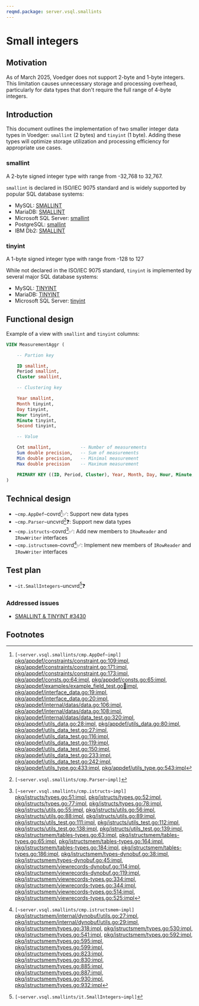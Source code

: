 ```yaml
---
reqmd.package: server.vsql.smallints
---
```


# Small integers

## Motivation

As of March 2025, Voedger does not support 2-byte and 1-byte integers. This limitation causes unnecessary storage and processing overhead, particularly for data types that don't require the full range of 4-byte integers.

## Introduction

This document outlines the implementation of two smaller integer data types in Voedger: `smallint` (2 bytes) and `tinyint` (1 byte). Adding these types will optimize storage utilization and processing efficiency for appropriate use cases.

### smallint

A 2-byte signed integer type with range from -32,768 to 32,767.

`smallint` is declared in ISO/IEC 9075 standard and is widely supported by popular SQL database systems:

- MySQL: [SMALLINT](https://dev.mysql.com/doc/refman/8.4/en/integer-types.html)
- MariaDB: [SMALLINT](https://mariadb.com/kb/en/smallint/)
- Microsoft SQL Server: [smallint](https://learn.microsoft.com/en-us/sql/t-sql/data-types/int-bigint-smallint-and-tinyint-transact-sql?view=sql-server-ver16)
- PostgreSQL: [smallint](https://www.postgresql.org/docs/current/datatype-numeric.html)
- IBM Db2: [SMALLINT](https://www.ibm.com/docs/en/db2/11.5?topic=list-numbers)

### tinyint

A 1-byte signed integer type with range from -128 to 127

While not declared in the ISO/IEC 9075 standard, `tinyint` is implemented by several major SQL database systems:

- MySQL: [TINYINT](https://dev.mysql.com/doc/refman/8.4/en/integer-types.html)
- MariaDB: [TINYINT](https://mariadb.com/kb/en/tinyint/)
- Microsoft SQL Server: [tinyint](https://learn.microsoft.com/en-us/sql/t-sql/data-types/int-bigint-smallint-and-tinyint-transact-sql?view=sql-server-ver16)

## Functional design

Example of a view with `smallint` and `tinyint` columns:

```sql
VIEW MeasurementAggr (

    -- Partion key

    ID smallint,
    Period smallint,
    Cluster smallint,

    -- Clustering key

    Year smallint,
    Month tinyint,
    Day tinyint,
    Hour tinyint,
    Minute tinyint,
    Second tinyint,

    -- Value

    Cnt smallint,           -- Number of measurements
    Sum double precision,   -- Sum of measurements
    Min double precision,   -- Minimal measurement
    Max double precision    -- Maximum measurement

    PRIMARY KEY ((ID, Period, Cluster), Year, Month, Day, Hour, Minute, Second)
)
```

## Technical design

- `~cmp.AppDef~`covrd[^1]✅: Support new data types
- `~cmp.Parser~`uncvrd[^2]❓: Support new data types
- `~cmp.istructs~`covrd[^3]✅: Add new members to `IRowReader` and `IRowWriter` interfaces
- `~cmp.istructsmem~`covrd[^4]✅: Implement new members of `IRowReader` and `IRowWriter` interfaces

## Test plan

- `~it.SmallIntegers~`uncvrd[^5]❓

### Addressed issues

- [SMALLINT & TINYINT #3430](https://github.com/voedger/voedger/issues/3430)

## Footnotes

[^1]: `[~server.vsql.smallints/cmp.AppDef~impl]` [pkg/appdef/constraints/constraint.go:109:impl](https://github.com/voedger/voedger/blob/main/pkg/appdef/constraints/constraint.go#L109), [pkg/appdef/constraints/constraint.go:171:impl](https://github.com/voedger/voedger/blob/main/pkg/appdef/constraints/constraint.go#L171), [pkg/appdef/constraints/constraint.go:173:impl](https://github.com/voedger/voedger/blob/main/pkg/appdef/constraints/constraint.go#L173), [pkg/appdef/consts.go:64:impl](https://github.com/voedger/voedger/blob/main/pkg/appdef/consts.go#L64), [pkg/appdef/consts.go:65:impl](https://github.com/voedger/voedger/blob/main/pkg/appdef/consts.go#L65), [pkg/appdef/examples/example_field_test.go:100:impl](https://github.com/voedger/voedger/blob/main/pkg/appdef/examples/example_field_test.go#L100), [pkg/appdef/interface_data.go:19:impl](https://github.com/voedger/voedger/blob/main/pkg/appdef/interface_data.go#L19), [pkg/appdef/interface_data.go:20:impl](https://github.com/voedger/voedger/blob/main/pkg/appdef/interface_data.go#L20), [pkg/appdef/internal/datas/data.go:106:impl](https://github.com/voedger/voedger/blob/main/pkg/appdef/internal/datas/data.go#L106), [pkg/appdef/internal/datas/data.go:108:impl](https://github.com/voedger/voedger/blob/main/pkg/appdef/internal/datas/data.go#L108), [pkg/appdef/internal/datas/data_test.go:320:impl](https://github.com/voedger/voedger/blob/main/pkg/appdef/internal/datas/data_test.go#L320), [pkg/appdef/utils_data.go:28:impl](https://github.com/voedger/voedger/blob/main/pkg/appdef/utils_data.go#L28), [pkg/appdef/utils_data.go:80:impl](https://github.com/voedger/voedger/blob/main/pkg/appdef/utils_data.go#L80), [pkg/appdef/utils_data_test.go:27:impl](https://github.com/voedger/voedger/blob/main/pkg/appdef/utils_data_test.go#L27), [pkg/appdef/utils_data_test.go:116:impl](https://github.com/voedger/voedger/blob/main/pkg/appdef/utils_data_test.go#L116), [pkg/appdef/utils_data_test.go:119:impl](https://github.com/voedger/voedger/blob/main/pkg/appdef/utils_data_test.go#L119), [pkg/appdef/utils_data_test.go:150:impl](https://github.com/voedger/voedger/blob/main/pkg/appdef/utils_data_test.go#L150), [pkg/appdef/utils_data_test.go:233:impl](https://github.com/voedger/voedger/blob/main/pkg/appdef/utils_data_test.go#L233), [pkg/appdef/utils_data_test.go:242:impl](https://github.com/voedger/voedger/blob/main/pkg/appdef/utils_data_test.go#L242), [pkg/appdef/utils_type.go:433:impl](https://github.com/voedger/voedger/blob/main/pkg/appdef/utils_type.go#L433), [pkg/appdef/utils_type.go:543:impl](https://github.com/voedger/voedger/blob/main/pkg/appdef/utils_type.go#L543)
[^2]: `[~server.vsql.smallints/cmp.Parser~impl]`
[^3]: `[~server.vsql.smallints/cmp.istructs~impl]` [pkg/istructs/types.go:51:impl](https://github.com/voedger/voedger/blob/main/pkg/istructs/types.go#L51), [pkg/istructs/types.go:52:impl](https://github.com/voedger/voedger/blob/main/pkg/istructs/types.go#L52), [pkg/istructs/types.go:77:impl](https://github.com/voedger/voedger/blob/main/pkg/istructs/types.go#L77), [pkg/istructs/types.go:78:impl](https://github.com/voedger/voedger/blob/main/pkg/istructs/types.go#L78), [pkg/istructs/utils.go:55:impl](https://github.com/voedger/voedger/blob/main/pkg/istructs/utils.go#L55), [pkg/istructs/utils.go:56:impl](https://github.com/voedger/voedger/blob/main/pkg/istructs/utils.go#L56), [pkg/istructs/utils.go:88:impl](https://github.com/voedger/voedger/blob/main/pkg/istructs/utils.go#L88), [pkg/istructs/utils.go:89:impl](https://github.com/voedger/voedger/blob/main/pkg/istructs/utils.go#L89), [pkg/istructs/utils_test.go:111:impl](https://github.com/voedger/voedger/blob/main/pkg/istructs/utils_test.go#L111), [pkg/istructs/utils_test.go:112:impl](https://github.com/voedger/voedger/blob/main/pkg/istructs/utils_test.go#L112), [pkg/istructs/utils_test.go:138:impl](https://github.com/voedger/voedger/blob/main/pkg/istructs/utils_test.go#L138), [pkg/istructs/utils_test.go:139:impl](https://github.com/voedger/voedger/blob/main/pkg/istructs/utils_test.go#L139), [pkg/istructsmem/tables-types.go:63:impl](https://github.com/voedger/voedger/blob/main/pkg/istructsmem/tables-types.go#L63), [pkg/istructsmem/tables-types.go:65:impl](https://github.com/voedger/voedger/blob/main/pkg/istructsmem/tables-types.go#L65), [pkg/istructsmem/tables-types.go:164:impl](https://github.com/voedger/voedger/blob/main/pkg/istructsmem/tables-types.go#L164), [pkg/istructsmem/tables-types.go:184:impl](https://github.com/voedger/voedger/blob/main/pkg/istructsmem/tables-types.go#L184), [pkg/istructsmem/tables-types.go:186:impl](https://github.com/voedger/voedger/blob/main/pkg/istructsmem/tables-types.go#L186), [pkg/istructsmem/types-dynobuf.go:38:impl](https://github.com/voedger/voedger/blob/main/pkg/istructsmem/types-dynobuf.go#L38), [pkg/istructsmem/types-dynobuf.go:45:impl](https://github.com/voedger/voedger/blob/main/pkg/istructsmem/types-dynobuf.go#L45), [pkg/istructsmem/viewrecords-dynobuf.go:114:impl](https://github.com/voedger/voedger/blob/main/pkg/istructsmem/viewrecords-dynobuf.go#L114), [pkg/istructsmem/viewrecords-dynobuf.go:119:impl](https://github.com/voedger/voedger/blob/main/pkg/istructsmem/viewrecords-dynobuf.go#L119), [pkg/istructsmem/viewrecords-types.go:334:impl](https://github.com/voedger/voedger/blob/main/pkg/istructsmem/viewrecords-types.go#L334), [pkg/istructsmem/viewrecords-types.go:344:impl](https://github.com/voedger/voedger/blob/main/pkg/istructsmem/viewrecords-types.go#L344), [pkg/istructsmem/viewrecords-types.go:514:impl](https://github.com/voedger/voedger/blob/main/pkg/istructsmem/viewrecords-types.go#L514), [pkg/istructsmem/viewrecords-types.go:525:impl](https://github.com/voedger/voedger/blob/main/pkg/istructsmem/viewrecords-types.go#L525)
[^4]: `[~server.vsql.smallints/cmp.istructsmem~impl]` [pkg/istructsmem/internal/dynobuf/utils.go:27:impl](https://github.com/voedger/voedger/blob/main/pkg/istructsmem/internal/dynobuf/utils.go#L27), [pkg/istructsmem/internal/dynobuf/utils.go:29:impl](https://github.com/voedger/voedger/blob/main/pkg/istructsmem/internal/dynobuf/utils.go#L29), [pkg/istructsmem/types.go:318:impl](https://github.com/voedger/voedger/blob/main/pkg/istructsmem/types.go#L318), [pkg/istructsmem/types.go:530:impl](https://github.com/voedger/voedger/blob/main/pkg/istructsmem/types.go#L530), [pkg/istructsmem/types.go:541:impl](https://github.com/voedger/voedger/blob/main/pkg/istructsmem/types.go#L541), [pkg/istructsmem/types.go:592:impl](https://github.com/voedger/voedger/blob/main/pkg/istructsmem/types.go#L592), [pkg/istructsmem/types.go:595:impl](https://github.com/voedger/voedger/blob/main/pkg/istructsmem/types.go#L595), [pkg/istructsmem/types.go:599:impl](https://github.com/voedger/voedger/blob/main/pkg/istructsmem/types.go#L599), [pkg/istructsmem/types.go:823:impl](https://github.com/voedger/voedger/blob/main/pkg/istructsmem/types.go#L823), [pkg/istructsmem/types.go:830:impl](https://github.com/voedger/voedger/blob/main/pkg/istructsmem/types.go#L830), [pkg/istructsmem/types.go:885:impl](https://github.com/voedger/voedger/blob/main/pkg/istructsmem/types.go#L885), [pkg/istructsmem/types.go:887:impl](https://github.com/voedger/voedger/blob/main/pkg/istructsmem/types.go#L887), [pkg/istructsmem/types.go:930:impl](https://github.com/voedger/voedger/blob/main/pkg/istructsmem/types.go#L930), [pkg/istructsmem/types.go:932:impl](https://github.com/voedger/voedger/blob/main/pkg/istructsmem/types.go#L932)
[^5]: `[~server.vsql.smallints/it.SmallIntegers~impl]`
